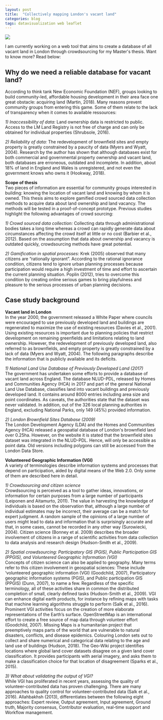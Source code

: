 ```yaml
---
layout: post
title:  "Collectively mapping London's vacant land"
categories: blog 
tags: datavisualization web leaflet
---
```



<img style="float: center;" src="https://raw.githubusercontent.com/melanieimfeld/melanieimfeld.github.io/master/assets/screenshotGame.png">
<!-- <iframe width="420" height="315" src="https://raw.githubusercontent.com/melanieimfeld/melanieimfeld.github.io/master/assets/gameprototype3.mp4" frameborder="0" allowfullscreen></iframe> -->

I am currently working on a web tool that aims to create a database of all vacant land in London through crowdsourcing for my Master's thesis. Want to know more? Read below:

## Why do we need a reliable database for vacant land? <br>
According to think tank New Economic Foundation (NEF), groups looking to build community-led, affordable housing development in their area face one great obstacle: acquiring land (Martin, 2018). Many reasons prevent community groups from entering this game. Some of them relate to the lack of transparency when it comes to available ressources:

*1) Inaccessibility of data:* Land ownership data is restricted to public. Access to the LM Land Registry is not free of charge and can only be obtained for individual properties (Shrubsole, 2016).

*2) Reliability of data:* The redevelopment of brownfield sites and empty property is greatly constrained by a paucity of data (Myers and Wyatt, 2004). Research by the author has shown that although databases exist for both commercial and governmental property ownership and vacant land, both databases are erroneous, outdated and incomplete. In addition, about 18% of land in England and Wales is unregistered, and not even the government knows who owns it (Hookway, 2018).

**Scope of thesis**<br>
Two pieces of information are essential for community groups interested in building: knowing the location of vacant land and knowing by whom it is owned. This thesis aims to explore gamified crowd sourced data collection methods to acquire data about land ownership and land vacancy. The methods will be tested in a proof-of-concept prototype. Previous studies highlight the following advantages of crowd sourcing:

*1) Crowd sourced data collection:* Collecting data through administrational bodies takes a long time whereas a crowd can rapidly generate data about circumstances affecting the crowd itself at little or no cost (Barbier et al., 2012). Based on the assumption that data about ownership and vacancy is outdated quickly, crowdsourcing methods have great potential.

*2) Gamification in spatial processes:* Krek (2005) observed that many citizens are “rationally ignorant”. According to the rational ignorance condition, citizens tend to ignore urban planning processes because participation would require a high investment of time and effort to ascertain the current planning situation. Poplin (2012), tries to overcome this condition by creating online serious games to bring playfulness and pleasure to the serious processes of urban planning decisions.


## Case study background <br>

**Vacant land in London**<br>
In the year 2000, the government released a White Paper where councils were encouraged to use previously developed land and buildings are regenerated to maximize the use of existing resources (Davies et al., 2001). Using existing resources is important due to planning policies that restrict development on remaining greenfields and limitations relating to land ownership. However, the redevelopment of previously developed land, also referred to as brownfields, and empty property is greatly constrained by a lack of data (Myers and Wyatt, 2004). The following paragraphs describe the information that is publicly available and its deficits.

*1) National Land Use Database of Previously Developed Land (2017)*<br>
The government has undertaken some efforts to provide a database of vacant land across England. The database NLUD-PDL, released by Homes and Communities Agency (HCA) in 2017 and part of the general National Land Use Database, classifies land into vacant buildings and previously developed land. It contains around 8000 entries including area size and point coordinates. As caveats, the authorities state that the dataset was never validated. In addition, out of the 326 local planning authorities in England, excluding National Parks, only 149 (45%) provided information.

*2) London Brownfield Sites Database (2009)*<br>
The London Development Agency (LDA) and the Homes and Communities Agency (HCA) released a geospatial database of London's brownfield land over 0.25ha. However, on the website it is stated that the brownfield sites dataset was integrated in the NLUD-PDL. Hence, will only be accessible as point data. Old versions including polygons can still be accessed from the London Data Store.

**Volunteered Geographic Information (VGI)**<br>
A variety of terminologies describe information systems and processes that depend on participation, aided by digital means of the Web 2.0. Only some of them are described here in detail.

*1) Crowdsourcing and citizen science* <br>
Crowdsourcing is perceived as a tool to gather ideas, innovations, or information for certain purposes from a large number of participants (Leiponen and Aitamurto, 2011). The value in harvesting the knowledge of individuals is based on the observation that, although a large number of individual estimates may be incorrect, their average can be a match for expert judgment. A random sample of the opinions of a large number of users might lead to data and information that is surprisingly accurate and that, in some cases, cannot be recorded in any other way (Surowiecki, 2004). Citizen science (Bonney et al. 2009) describes the broader involvement of citizens in a range of scientific activities from data collection to data analysis and research design (Hudson-Smith et al., 2009).

*2) Spatial crowdsourcing: Participatory GIS (PGIS), Public Participation GIS (PPGIS), and Volunteered Geographic Information (VGI)* <br>
Concepts of citizen science can also be applied to geography. Many terms refer to this citizen involvement in geospatial sciences: These include ‘volunteered geographic information (VGI) (Goodchild, 2007), Participatory geographic information systems (PGIS), and Public participation GIS (PPGIS) (Dunn, 2007), to name a few. Regardless of the specific terminology, all of these activities share in common the distributed completion of small, clearly defined tasks (Hudson-Smith et al., 2009). VGI can enhance digital earth products, for instance by refining maps with tasks that machine learning algorithms struggle to perform (Salk et al., 2016). Prominent VGI activities focus on the creation of more elaborate representations of the Earth’s surface. OpenStreetMap is an international effort to create a free source of map data through volunteer effort (Goodchild, 2007). Missing Maps is a humanitarian project that preemptively maps parts of the world that are vulnerable to natural disasters, conflicts, and disease epidemics. Colouring London sets out to collect and share numerical and categorical data relating to the age and land use of buildings (Hudson, 2018). The Geo-Wiki project identifies locations where global land cover datasets disagree on a given land cover classification. It provides participants with aerial imagery, and asks them to make a classification choice for that location of disagreement (Sparks et al., 2015).


*3) What about validating the output of VGI?*<br>
While VGI has proliferated in recent years, assessing the quality of volunteer-contributed data has proven challenging. There are many approaches to quality control for volunteer-contributed data (Salk et al., 2016). Allahbakhsh (2013), differentiates between the following eight approaches: Expert review, Output agreement, Input agreement, Ground truth, Majority consensus, Contributor evaluation, real-time support and Workflow management.
